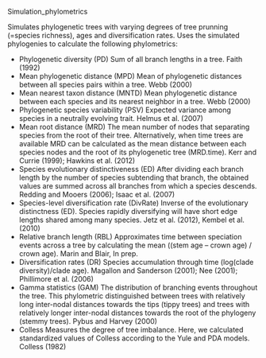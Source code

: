 Simulation_phylometrics

Simulates phylogenetic trees with varying degrees of tree prunning (=species richness), ages and diversification rates. 
Uses the simulated phylogenies to calculate the following phylometrics:

- Phylogenetic diversity (PD)  Sum of all branch lengths in a tree.	Faith (1992)
- Mean phylogenetic distance (MPD)	Mean of phylogenetic distances between all species pairs within a tree.	Webb (2000)
- Mean nearest taxon distance (MNTD)	Mean phylogenetic distance between each species and its nearest neighbor in a tree.	Webb (2000)
- Phylogenetic species variability (PSV)	Expected variance among species in a neutrally evolving trait.	Helmus et al. (2007) 
- Mean root distance (MRD)	The mean number of nodes that separating species from the root of their tree. Alternatively, when time trees are available MRD can be calculated as the mean distance between each species nodes and the root of its phylogenetic tree (MRD.time). 	Kerr and Currie (1999); Hawkins et al. (2012)
- Species evolutionary distinctiveness (ED)  After dividing each branch length by the number of species subtending that branch, the obtained values are summed across all branches from which a species descends.  	Redding and Mooers (2006); Isaac et al. (2007)
- Species-level diversification rate (DivRate)	Inverse of the evolutionary distinctness (ED). Species rapidly diversifying will have short edge lengths shared among many species.	Jetz et al. (2012), Kembel et al. (2010)
- Relative branch length (RBL)	Approximates time between speciation events across a tree by calculating the mean ((stem age – crown age) / crown age).	Marin and Blair, In prep.
- Diversification rates (DR)	Species accumulation through time (log(clade diversity)/clade age).	Magallon and Sanderson (2001); Nee (2001); Phillimore et al. (2006)
- Gamma statistics (GAM)	The distribution of branching events throughout the tree. This phylometric distinguished between trees with relatively long inter-nodal distances towards the tips (tippy trees) and trees with relatively longer inter-nodal distances towards the root of the phylogeny (stemmy trees). 	Pybus and Harvey (2000)
- Colless	Measures the degree of tree imbalance. Here, we calculated standardized values of Colless according to the Yule and PDA models.	Colless (1982)

